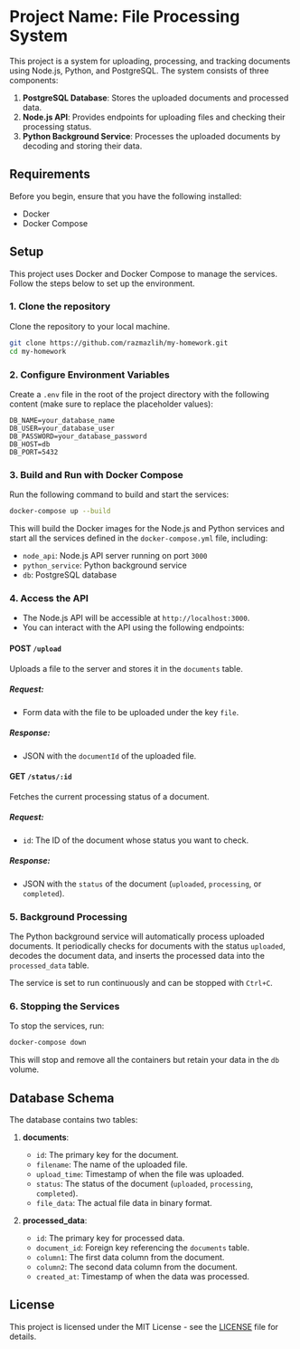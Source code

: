 
# Project Name: File Processing System

This project is a system for uploading, processing, and tracking documents using Node.js, Python, and PostgreSQL. The system consists of three components:

1. **PostgreSQL Database**: Stores the uploaded documents and processed data.
2. **Node.js API**: Provides endpoints for uploading files and checking their processing status.
3. **Python Background Service**: Processes the uploaded documents by decoding and storing their data.

## Requirements

Before you begin, ensure that you have the following installed:

- Docker
- Docker Compose

## Setup

This project uses Docker and Docker Compose to manage the services. Follow the steps below to set up the environment.

### 1. Clone the repository

Clone the repository to your local machine.

```bash
git clone https://github.com/razmazlih/my-homework.git
cd my-homework
```

### 2. Configure Environment Variables

Create a `.env` file in the root of the project directory with the following content (make sure to replace the placeholder values):

```env
DB_NAME=your_database_name
DB_USER=your_database_user
DB_PASSWORD=your_database_password
DB_HOST=db
DB_PORT=5432
```

### 3. Build and Run with Docker Compose

Run the following command to build and start the services:

```bash
docker-compose up --build
```

This will build the Docker images for the Node.js and Python services and start all the services defined in the `docker-compose.yml` file, including:

- `node_api`: Node.js API server running on port `3000`
- `python_service`: Python background service
- `db`: PostgreSQL database

### 4. Access the API

- The Node.js API will be accessible at `http://localhost:3000`.
- You can interact with the API using the following endpoints:

#### POST `/upload`
Uploads a file to the server and stores it in the `documents` table.

##### Request:
- Form data with the file to be uploaded under the key `file`.

##### Response:
- JSON with the `documentId` of the uploaded file.

#### GET `/status/:id`
Fetches the current processing status of a document.

##### Request:
- `id`: The ID of the document whose status you want to check.

##### Response:
- JSON with the `status` of the document (`uploaded`, `processing`, or `completed`).

### 5. Background Processing

The Python background service will automatically process uploaded documents. It periodically checks for documents with the status `uploaded`, decodes the document data, and inserts the processed data into the `processed_data` table.

The service is set to run continuously and can be stopped with `Ctrl+C`.

### 6. Stopping the Services

To stop the services, run:

```bash
docker-compose down
```

This will stop and remove all the containers but retain your data in the `db` volume.

## Database Schema

The database contains two tables:

1. **documents**:
    - `id`: The primary key for the document.
    - `filename`: The name of the uploaded file.
    - `upload_time`: Timestamp of when the file was uploaded.
    - `status`: The status of the document (`uploaded`, `processing`, `completed`).
    - `file_data`: The actual file data in binary format.

2. **processed_data**:
    - `id`: The primary key for processed data.
    - `document_id`: Foreign key referencing the `documents` table.
    - `column1`: The first data column from the document.
    - `column2`: The second data column from the document.
    - `created_at`: Timestamp of when the data was processed.

## License

This project is licensed under the MIT License - see the [LICENSE](LICENSE) file for details.
